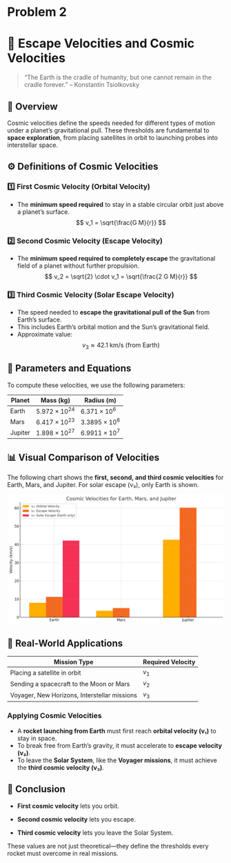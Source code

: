 # Problem 2

# 🚀 Escape Velocities and Cosmic Velocities

> “The Earth is the cradle of humanity, but one cannot remain in the cradle forever.” – Konstantin Tsiolkovsky

## 🧭 Overview

Cosmic velocities define the speeds needed for different types of motion under a planet’s gravitational pull. These thresholds are fundamental to **space exploration**, from placing satellites in orbit to launching probes into interstellar space.


## ⚙️ Definitions of Cosmic Velocities

### 1️⃣ First Cosmic Velocity (Orbital Velocity)
- The **minimum speed required** to stay in a stable circular orbit just above a planet’s surface.
$$
v_1 = \sqrt{\frac{G M}{r}}
$$



### 2️⃣ Second Cosmic Velocity (Escape Velocity)
- The **minimum speed required to completely escape** the gravitational field of a planet without further propulsion.
$$
v_2 = \sqrt{2} \cdot v_1 = \sqrt{\frac{2 G M}{r}}
$$



### 3️⃣ Third Cosmic Velocity (Solar Escape Velocity)
- The speed needed to **escape the gravitational pull of the Sun** from Earth’s surface.
- This includes Earth’s orbital motion and the Sun’s gravitational field.
- Approximate value:  
$$
v_3 \approx 42.1 \text{ km/s (from Earth)}
$$


## 📐 Parameters and Equations

To compute these velocities, we use the following parameters:

| Planet   | Mass (kg)        | Radius (m)     |
|----------|------------------|----------------|
| Earth    | $5.972 \times 10^{24}$ | $6.371 \times 10^6$ |
| Mars     | $6.417 \times 10^{23}$ | $3.3895 \times 10^6$ |
| Jupiter  | $1.898 \times 10^{27}$ | $6.9911 \times 10^7$ |



## 📊 Visual Comparison of Velocities

The following chart shows the **first, second, and third cosmic velocities** for Earth, Mars, and Jupiter. For solar escape (v₃), only Earth is shown.

![Cosmic Velocities Comparison](output.png)


## 🌌 Real-World Applications

| Mission Type | Required Velocity |
|--------------|-------------------|
| Placing a satellite in orbit | $v_1$ |
| Sending a spacecraft to the Moon or Mars | $v_2$ |
| Voyager, New Horizons, Interstellar missions | $v_3$ |


### Applying Cosmic Velocities

- A **rocket launching from Earth** must first reach **orbital velocity (v₁)** to stay in space.
- To break free from Earth’s gravity, it must accelerate to **escape velocity (v₂)**.
- To leave the **Solar System**, like the **Voyager missions**, it must achieve the **third cosmic velocity (v₃)**.


## 🧠 Conclusion

- **First cosmic velocity** lets you orbit.

- **Second cosmic velocity** lets you escape.

- **Third cosmic velocity** lets you leave the Solar System.

These values are not just theoretical—they define the thresholds every rocket must overcome in real missions.




